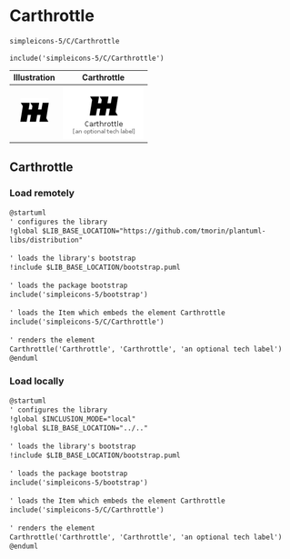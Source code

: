 # Carthrottle


```text
simpleicons-5/C/Carthrottle
```

```text
include('simpleicons-5/C/Carthrottle')
```



| Illustration | Carthrottle |
| :---: | :---: |
| ![illustration for Illustration](../../simpleicons-5/C/Carthrottle.png) | ![illustration for Carthrottle](../../simpleicons-5/C/Carthrottle.Local.png) |




## Carthrottle

### Load remotely
```plantuml
@startuml
' configures the library
!global $LIB_BASE_LOCATION="https://github.com/tmorin/plantuml-libs/distribution"

' loads the library's bootstrap
!include $LIB_BASE_LOCATION/bootstrap.puml

' loads the package bootstrap
include('simpleicons-5/bootstrap')

' loads the Item which embeds the element Carthrottle
include('simpleicons-5/C/Carthrottle')

' renders the element
Carthrottle('Carthrottle', 'Carthrottle', 'an optional tech label')
@enduml
```

### Load locally
```plantuml
@startuml
' configures the library
!global $INCLUSION_MODE="local"
!global $LIB_BASE_LOCATION="../.."

' loads the library's bootstrap
!include $LIB_BASE_LOCATION/bootstrap.puml

' loads the package bootstrap
include('simpleicons-5/bootstrap')

' loads the Item which embeds the element Carthrottle
include('simpleicons-5/C/Carthrottle')

' renders the element
Carthrottle('Carthrottle', 'Carthrottle', 'an optional tech label')
@enduml
```

